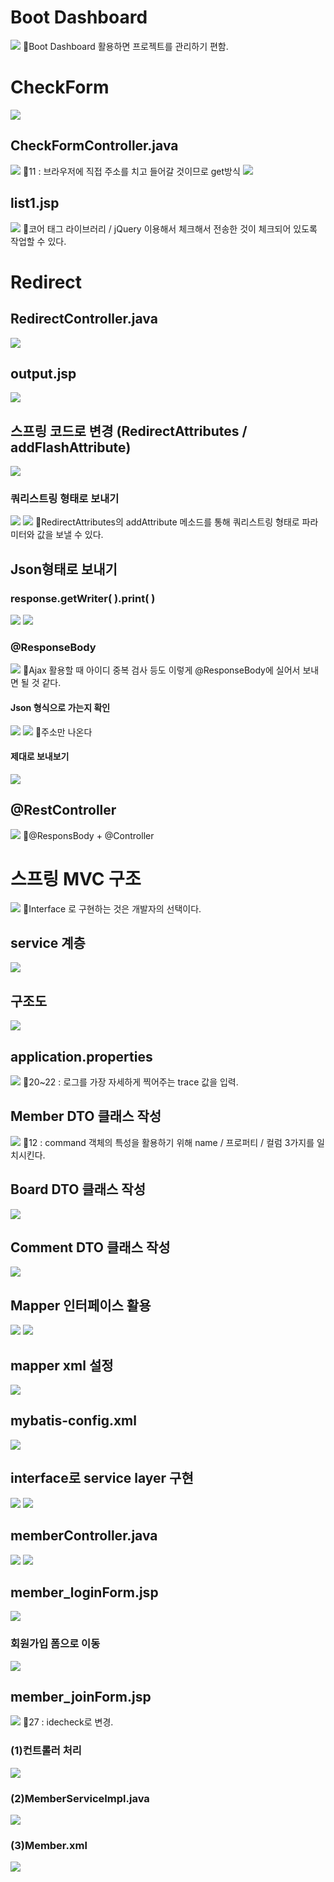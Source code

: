 # Boot Dashboard
![](../image/Pasted%20image%2020240418090707.png)
📌Boot Dashboard 활용하면 프로젝트를 관리하기 편함.

# CheckForm
![](../image/Pasted%20image%2020240418090844.png)

## CheckFormController.java
![](../image/Pasted%20image%2020240418093736.png)
📌11 : 브라우저에 직접 주소를 치고 들어갈 것이므로 get방식
![](../image/Pasted%20image%2020240418093919.png)


## list1.jsp
![](../image/Pasted%20image%2020240418101010.png)
📌코어 태그 라이브러리 / jQuery 이용해서 체크해서 전송한 것이 체크되어 있도록 작업할 수 있다.


# Redirect
## RedirectController.java
![](../image/Pasted%20image%2020240418102950.png)
## output.jsp
![](../image/Pasted%20image%2020240418103156.png)

## 스프링 코드로 변경 (RedirectAttributes / addFlashAttribute)
![](../image/Pasted%20image%2020240418104904.png)

### 쿼리스트링 형태로 보내기
![](../image/Pasted%20image%2020240418110249.png)
![](../image/Pasted%20image%2020240418110613.png)
📌RedirectAttributes의 addAttribute 메소드를 통해 쿼리스트링 형태로 파라미터와 값을 보낼 수 있다.


## Json형태로 보내기
### response.getWriter( ).print( )
![](../image/Pasted%20image%2020240418111542.png)
![](../image/Pasted%20image%2020240418112049.png)

###  @ResponseBody
![](../image/Pasted%20image%2020240418112728.png)
📌Ajax 활용할 때 아이디 중복 검사 등도 이렇게 @ResponseBody에 실어서 보내면 될 것 같다.

#### Json 형식으로 가는지 확인
![](../image/Pasted%20image%2020240418112854.png)
![](../image/Pasted%20image%2020240418113417.png)
📌주소만 나온다

#### 제대로 보내보기
![](../image/Pasted%20image%2020240418113454.png)


## @RestController
![](../image/Pasted%20image%2020240418113921.png)
📌@ResponsBody + @Controller



# 스프링 MVC 구조
![](../image/Image20240418114750%201.jpg)
📌Interface 로 구현하는 것은 개발자의 선택이다.

## service 계층
![](../image/Pasted%20image%2020240418120156.png)

## 구조도
![](../image/Image20240418120442.png)

## application.properties
![](../image/Pasted%20image%2020240418122051.png)
📌20~22 : 로그를 가장 자세하게 찍어주는 trace 값을 입력.

## Member DTO 클래스 작성
![](../image/Pasted%20image%2020240418140959.png)
📌12 : command 객체의 특성을 활용하기 위해 name / 프로퍼티 / 컬럼 3가지를 일치시킨다.

## Board DTO 클래스 작성
![](../image/Pasted%20image%2020240418142245.png)


## Comment DTO 클래스 작성
![](../image/Pasted%20image%2020240418143745.png)


## Mapper 인터페이스 활용
![](../image/Pasted%20image%2020240418144033.png)
![](../image/Pasted%20image%2020240418144212.png)


## mapper xml 설정
![](../image/Pasted%20image%2020240418144705.png)

## mybatis-config.xml
![](../image/Pasted%20image%2020240418150134.png)

## interface로 service layer 구현
![](../image/Pasted%20image%2020240418152141.png)
![](../image/Pasted%20image%2020240418152918.png)



## memberController.java
![](../image/Pasted%20image%2020240418170150.png)
![](../image/Pasted%20image%2020240418170043.png)

## member_loginForm.jsp
![](../image/Pasted%20image%2020240418170247.png)
### 회원가입 폼으로 이동
![](../image/Pasted%20image%2020240418170350.png)


## member_joinForm.jsp
![](../image/Pasted%20image%2020240418171840.png)
📌27 : idecheck로 변경.
### (1)컨트롤러 처리
![](../image/Pasted%20image%2020240418171929.png)
###  (2)MemberServiceImpl.java
![](../image/Pasted%20image%2020240418172459.png)
### (3)Member.xml
![](../image/Pasted%20image%2020240418172902.png)
